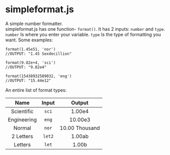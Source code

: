 # simpleformat.js
A simple number formatter. <br>
simpleformat.js has one function- `format()`. It has 2 inputs: `number` and `type`.
`number` Is where you enter your variable.
`type` Is the type of formatting you want.
Some examples:
```
format(1.45e51, 'nor')
//OUTPUT: "1.45 Sexdecillion"

format(9.82e+4, 'sci')
//OUTPUT: "9.82e4"

format(15438932589032, 'eng')
//OUTPUT: "15.44e12"
```
An entire list of format types: <br>

| Name          | Input         | Output         |
|:-------------:|:-------------:|:--------------:|
| Scientific    | `sci`         | 1.00e4         |
| Engineering   | `eng`         | 10.00e3        |
| Normal        | `nor`         | 10.00 Thousand |
| 2 Letters     | `let2`        | 1.00ab         |
| Letters       | `let`         | 1.00b          |
